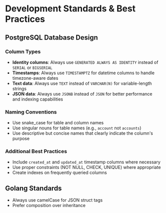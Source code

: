 # Development Standards & Best Practices

## PostgreSQL Database Design

### Column Types
- **Identity columns**: Always use `GENERATED ALWAYS AS IDENTITY` instead of `SERIAL` or `BIGSERIAL`
- **Timestamps**: Always use `TIMESTAMPTZ` for datetime columns to handle timezone-aware dates
- **Text data**: Always use `TEXT` instead of `VARCHAR(N)` for variable-length strings
- **JSON data**: Always use `JSONB` instead of `JSON` for better performance and indexing capabilities

### Naming Conventions
- Use snake_case for table and column names
- Use singular nouns for table names (e.g., `account` not `accounts`)
- Use descriptive but concise names that clearly indicate the column's purpose

### Additional Best Practices
- Include `created_at` and `updated_at` timestamp columns where necessary
- Use proper constraints (NOT NULL, CHECK, UNIQUE) where appropriate
- Create indexes on frequently queried columns

## Golang Standards

- Always use camelCase for JSON struct tags
- Prefer composition over inheritance

